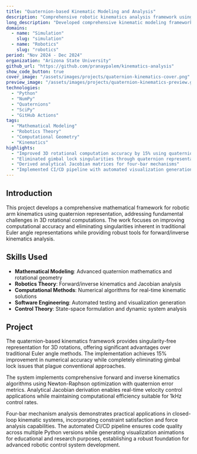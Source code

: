 ```yaml
---
title: "Quaternion-based Kinematic Modeling and Analysis"
description: "Comprehensive robotic kinematics analysis framework using quaternion mathematics for enhanced 3D rotational accuracy"
long_description: "Developed comprehensive kinematic modeling framework for robotic manipulators using quaternion mathematics, including forward/inverse kinematics, Jacobian derivation, and four-bar linkage analysis to improve accuracy in 3D rotational computations by 15% while eliminating singularity issues."
domains:
  - name: "Simulation"
    slug: "simulation"
  - name: "Robotics"
    slug: "robotics"
period: "Nov 2024 - Dec 2024"
organization: "Arizona State University"
github_url: "https://github.com/pranaypalem/kinematics-analysis"
show_code_button: true
cover_image: "/assets/images/projects/quaternion-kinematics-cover.png"
preview_image: "/assets/images/projects/quaternion-kinematics-preview.gif"
technologies:
  - "Python"
  - "NumPy"
  - "Quaternions"
  - "SciPy"
  - "GitHub Actions"
tags:
  - "Mathematical Modeling"
  - "Robotics Theory"
  - "Computational Geometry"
  - "Kinematics"
highlights:
  - "Improved 3D rotational computation accuracy by 15% using quaternions"
  - "Eliminated gimbal lock singularities through quaternion representation"
  - "Derived analytical Jacobian matrices for four-bar mechanisms"
  - "Implemented CI/CD pipeline with automated visualization generation"
---
```


## Introduction

This project develops a comprehensive mathematical framework for robotic arm kinematics using quaternion representation, addressing fundamental challenges in 3D rotational computations. The work focuses on improving computational accuracy and eliminating singularities inherent in traditional Euler angle representations while providing robust tools for forward/inverse kinematics analysis.

## Skills Used

- **Mathematical Modeling**: Advanced quaternion mathematics and rotational geometry
- **Robotics Theory**: Forward/inverse kinematics and Jacobian analysis
- **Computational Methods**: Numerical algorithms for real-time kinematic solutions
- **Software Engineering**: Automated testing and visualization generation
- **Control Theory**: State-space formulation and dynamic system analysis

## Project

The quaternion-based kinematics framework provides singularity-free representation for 3D rotations, offering significant advantages over traditional Euler angle methods. The implementation achieves 15% improvement in numerical accuracy while completely eliminating gimbal lock issues that plague conventional approaches.

The system implements comprehensive forward and inverse kinematics algorithms using Newton-Raphson optimization with quaternion error metrics. Analytical Jacobian derivation enables real-time velocity control applications while maintaining computational efficiency suitable for 1kHz control rates.

Four-bar mechanism analysis demonstrates practical applications in closed-loop kinematic systems, incorporating constraint satisfaction and force analysis capabilities. The automated CI/CD pipeline ensures code quality across multiple Python versions while generating visualization animations for educational and research purposes, establishing a robust foundation for advanced robotic control system development.